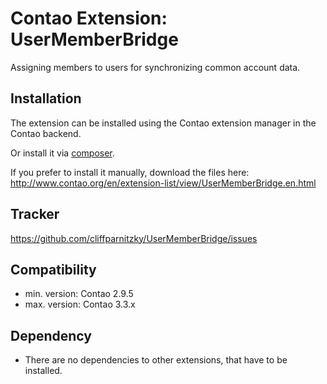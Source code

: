Contao Extension: UserMemberBridge
==================================

Assigning members to users for synchronizing common account data.


Installation
------------

The extension can be installed using the Contao extension manager in the Contao backend.

Or install it via [composer](https://packagist.org/packages/cliffparnitzky/user-member-bridge).

If you prefer to install it manually, download the files here: http://www.contao.org/en/extension-list/view/UserMemberBridge.en.html


Tracker
-------

https://github.com/cliffparnitzky/UserMemberBridge/issues


Compatibility
-------------

- min. version: Contao 2.9.5
- max. version: Contao 3.3.x


Dependency
----------

- There are no dependencies to other extensions, that have to be installed.